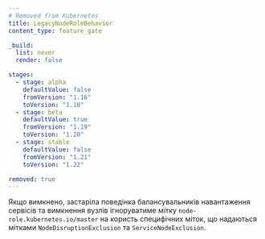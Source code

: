 ```yaml
---
# Removed from Kubernetes
title: LegacyNodeRoleBehavior
content_type: feature_gate

_build:
  list: never
  render: false

stages:
  - stage: alpha 
    defaultValue: false
    fromVersion: "1.16"
    toVersion: "1.18"
  - stage: beta 
    defaultValue: true
    fromVersion: "1.19"
    toVersion: "1.20"
  - stage: stable
    defaultValue: false
    fromVersion: "1.21"
    toVersion: "1.22"

removed: true
---
```

Якщо вимкнено, застаріла поведінка балансувальників навантаження сервісів та вимкнення вузлів ігноруватиме мітку `node-role.kubernetes.io/master` на користь специфічних міток, що надаються мітками `NodeDisruptionExclusion` та `ServiceNodeExclusion`.
